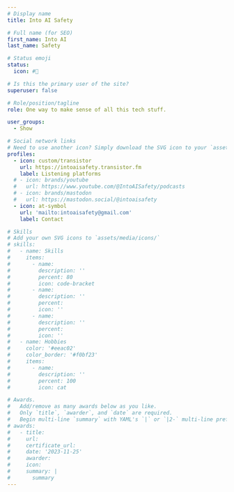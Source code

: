 ```yaml
---
# Display name
title: Into AI Safety

# Full name (for SEO)
first_name: Into AI
last_name: Safety

# Status emoji
status:
  icon: #🧮

# Is this the primary user of the site?
superuser: false

# Role/position/tagline
role: One way to make sense of all this tech stuff.

user_groups:
  - Show

# Social network links
# Need to use another icon? Simply download the SVG icon to your `assets/media/icons/` folder.
profiles:
  - icon: custom/transistor
    url: https://intoaisafety.transistor.fm
    label: Listening platforms
  # - icon: brands/youtube
  #   url: https://www.youtube.com/@IntoAISafety/podcasts
  # - icon: brands/mastodon
  #   url: https://mastodon.social/@intoaisafety
  - icon: at-symbol
    url: 'mailto:intoaisafety@gmail.com'
    label: Contact

# Skills
# Add your own SVG icons to `assets/media/icons/`
# skills:
#   - name: Skills
#     items:
#       - name: 
#         description: ''
#         percent: 80
#         icon: code-bracket
#       - name: 
#         description: ''
#         percent: 
#         icon: ''
#       - name: 
#         description: ''
#         percent: 
#         icon: ''
#   - name: Hobbies
#     color: '#eeac02'
#     color_border: '#f0bf23'
#     items:
#       - name: 
#         description: ''
#         percent: 100
#         icon: cat

# Awards.
#   Add/remove as many awards below as you like.
#   Only `title`, `awarder`, and `date` are required.
#   Begin multi-line `summary` with YAML's `|` or `|2-` multi-line prefix and indent 2 spaces below.
# awards:
#   - title: 
#     url: 
#     certificate_url: 
#     date: '2023-11-25'
#     awarder: 
#     icon: 
#     summary: |
#       summary
---
```



<!-- ###  Technological developments today are going to have massive repercussions on both the near and long-term future; everyone has a right to be part of the conversations surrounding them. -->
